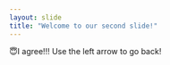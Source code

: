 ```yaml
---
layout: slide
title: "Welcome to our second slide!"
---
```

:innocent:I agree!!!
Use the left arrow to go back!

